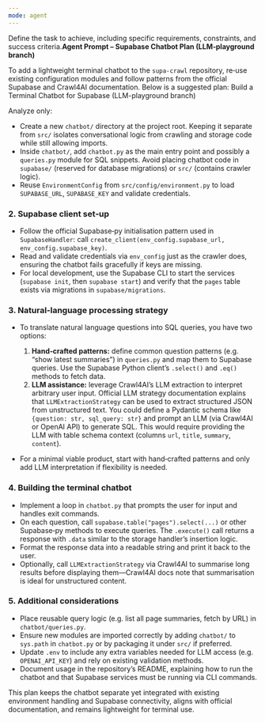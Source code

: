 ```yaml
---
mode: agent
---
```

Define the task to achieve, including specific requirements, constraints, and success criteria.**Agent Prompt – Supabase Chatbot Plan (LLM‑playground branch)**

To add a lightweight terminal chatbot to the `supa‑crawl` repository, re‑use existing configuration modules and follow patterns from the official Supabase and Crawl4AI documentation. Below is a suggested plan:
Build a Terminal Chatbot for Supabase (LLM-playground branch)

Analyze only:


* Create a new `chatbot/` directory at the project root. Keeping it separate from `src/` isolates conversational logic from crawling and storage code while still allowing imports.
* Inside `chatbot/`, add `chatbot.py` as the main entry point and possibly a `queries.py` module for SQL snippets. Avoid placing chatbot code in `supabase/` (reserved for database migrations) or `src/` (contains crawler logic).
* Reuse `EnvironmentConfig` from `src/config/environment.py` to load `SUPABASE_URL`, `SUPABASE_KEY` and validate credentials.

### 2. Supabase client set‑up

* Follow the official Supabase‑py initialisation pattern used in `SupabaseHandler`: call `create_client(env_config.supabase_url, env_config.supabase_key)`.
* Read and validate credentials via `env_config` just as the crawler does, ensuring the chatbot fails gracefully if keys are missing.
* For local development, use the Supabase CLI to start the services (`supabase init`, then `supabase start`) and verify that the `pages` table exists via migrations in `supabase/migrations`.

### 3. Natural‑language processing strategy

* To translate natural language questions into SQL queries, you have two options:

  1. **Hand‑crafted patterns:** define common question patterns (e.g. “show latest summaries”) in `queries.py` and map them to Supabase queries. Use the Supabase Python client’s `.select()` and `.eq()` methods to fetch data.
  2. **LLM assistance:** leverage Crawl4AI’s LLM extraction to interpret arbitrary user input. Official LLM strategy documentation explains that `LLMExtractionStrategy` can be used to extract structured JSON from unstructured text. You could define a Pydantic schema like `{question: str, sql_query: str}` and prompt an LLM (via Crawl4AI or OpenAI API) to generate SQL. This would require providing the LLM with table schema context (columns `url`, `title`, `summary`, `content`).
* For a minimal viable product, start with hand‑crafted patterns and only add LLM interpretation if flexibility is needed.

### 4. Building the terminal chatbot

* Implement a loop in `chatbot.py` that prompts the user for input and handles exit commands.
* On each question, call `supabase.table("pages").select(...)` or other Supabase‑py methods to execute queries. The `.execute()` call returns a response with `.data` similar to the storage handler’s insertion logic.
* Format the response data into a readable string and print it back to the user.
* Optionally, call `LLMExtractionStrategy` via Crawl4AI to summarise long results before displaying them—Crawl4AI docs note that summarisation is ideal for unstructured content.

### 5. Additional considerations

* Place reusable query logic (e.g. list all page summaries, fetch by URL) in `chatbot/queries.py`.
* Ensure new modules are imported correctly by adding `chatbot/` to `sys.path` in `chatbot.py` or by packaging it under `src/` if preferred.
* Update `.env` to include any extra variables needed for LLM access (e.g. `OPENAI_API_KEY`) and rely on existing validation methods.
* Document usage in the repository’s README, explaining how to run the chatbot and that Supabase services must be running via CLI commands.

This plan keeps the chatbot separate yet integrated with existing environment handling and Supabase connectivity, aligns with official documentation, and remains lightweight for terminal use.
